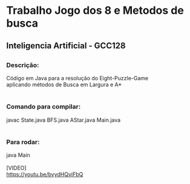 # Trabalho Jogo dos 8 e Metodos de busca
 
<h2>Inteligencia Artificial - GCC128<h2>


<h3>Descrição:</h3>

Código em Java para a resolução do Eight-Puzzle-Game<br>
aplicando métodos de Busca em Largura e A*<br>
<br>

<h3>Comando para compilar:</h3>

javac State.java BFS.java AStar.java Main.java<br>
<br>


<h3>Para rodar:</h3>

java Main
<br>
<br>
[VIDEO]<br>
https://youtu.be/bvydHQviFbQ


